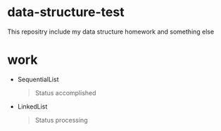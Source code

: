 # data-structure-test
This repositry include my data structure homework and something else

# work
* SequentialList
  > Status accomplished

* LinkedList
  > Status processing
